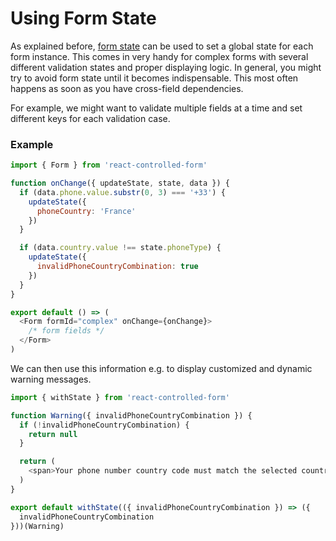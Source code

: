 # Using Form State

As explained before, [form state](../basics/State.md) can be used to set a global state for each form instance.
This comes in very handy for complex forms with several different validation states and proper displaying logic. In general, you might try to avoid form state until it becomes indispensable. This most often happens as soon as you have cross-field dependencies.

For example, we might want to validate multiple fields at a time and set different keys for each validation case.

### Example
```javascript
import { Form } from 'react-controlled-form'

function onChange({ updateState, state, data }) {
  if (data.phone.value.substr(0, 3) === '+33') {
    updateState({
      phoneCountry: 'France'
    })
  }

  if (data.country.value !== state.phoneType) {
    updateState({
      invalidPhoneCountryCombination: true
    })
  }
}

export default () => (
  <Form formId="complex" onChange={onChange}>
    /* form fields */
  </Form>
)
```

We can then use this information e.g. to display customized and dynamic warning messages.

```javascript
import { withState } from 'react-controlled-form'

function Warning({ invalidPhoneCountryCombination }) {
  if (!invalidPhoneCountryCombination) {
    return null
  }

  return (
    <span>Your phone number country code must match the selected country.</span>
  )
}

export default withState(({ invalidPhoneCountryCombination }) => ({
  invalidPhoneCountryCombination
}))(Warning)
```

